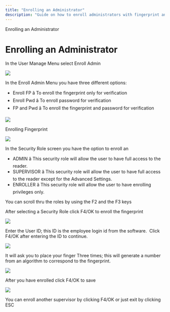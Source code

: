 ```yaml
---
title: "Enrolling an Administrator"
description: "Guide on how to enroll administrators with fingerprint and password options, including security roles and enrollment steps."
---
```


Enrolling an Administrator

# Enrolling an Administrator

In the User Manage Menu select Enroll Admin

![](/img/image421.gif)

In the Enroll Admin Menu you have three different options:

- Enroll FP â To enroll the fingerprint only for verification
- Enroll Pwd â To enroll password for verification
- FP and Pwd â To enroll the fingerprint and password for verification

![](/img/image422.gif)

Enrolling Fingerprint

![](/img/image425.gif)

In the Security Role screen you have the option to enroll an

- ADMIN â This security role will allow the user to have full access to the reader.
- SUPERVISOR â This security role will allow the user to have full access to the reader except for the Advanced Settings.
- ENROLLER â This security role will allow the user to have enrolling privileges only.

You can scroll thru the roles by using the F2 and the F3 keys

After selecting a Security Role click F4/OK to enroll the fingerprint

![](/img/image424.gif)

Enter the User ID; this ID is the employee login id from the software.  Click F4/OK after entering the ID to continue.

![](/img/image424.gif)

It will ask you to place your finger Three times; this will generate a number from an algorithm to correspond to the fingerprint.

![](/img/image427.gif)

After you have enrolled click F4/OK to save

![](/img/image422.gif)

You can enroll another supervisor by clicking F4/OK or just exit by clicking ESC
